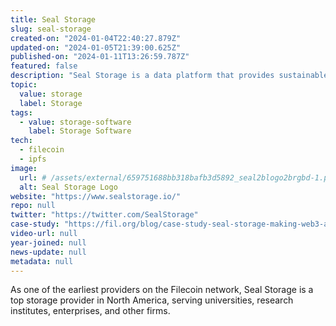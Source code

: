 ```yaml
---
title: Seal Storage
slug: seal-storage
created-on: "2024-01-04T22:40:27.879Z"
updated-on: "2024-01-05T21:39:00.625Z"
published-on: "2024-01-11T13:26:59.787Z"
featured: false
description: "Seal Storage is a data platform that provides sustainable, immutable, and affordable Web3 cloud storage on the Filecoin network."
topic:
  value: storage
  label: Storage
tags:
  - value: storage-software
    label: Storage Software
tech:
  - filecoin
  - ipfs
image:
  url: # /assets/external/659751688bb318bafb3d5892_seal2blogo2brgbd-1.png
  alt: Seal Storage Logo
website: "https://www.sealstorage.io/"
repo: null
twitter: "https://twitter.com/SealStorage"
case-study: "https://fil.org/blog/case-study-seal-storage-making-web3-accessible-for-all-through-ecosystem-leadership-and-the-filecoin-network-1/"
video-url: null
year-joined: null
news-update: null
metadata: null
---
```


As one of the earliest providers on the Filecoin network, Seal Storage is a top storage provider in North America, serving universities, research institutes, enterprises, and other firms.
